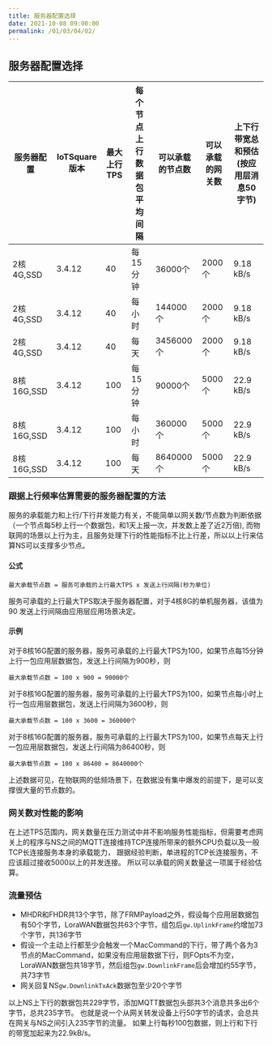 ```yaml
---
title: 服务器配置选择
date: 2021-10-08 09:00:00
permalink: /01/03/04/02/
---
```



## 服务器配置选择


| 服务器配置     | IoTSquare版本 | 最大上行TPS | 每个节点上行数据包平均间隔 | 可以承载的节点数 | 可以承载的网关数 | 上下行带宽总和预估(按应用层消息50字节) |  
|-----------|-------------|---------|---------------|----------|-------|-----------------------|
| 2核4G,SSD  | 3.4.12      | 40      | 每15分钟         | 36000个   | 2000个 | 9.18 kB/s             |
| 2核4G,SSD  |  3.4.12             | 40      | 每小时           | 144000个  | 2000个 | 9.18 kB/s             |
| 2核4G,SSD  |   3.4.12            | 40      | 每天            | 3456000个 | 2000个 | 9.18 kB/s             |
| 8核16G,SSD |    3.4.12           | 100     | 每15分钟         | 90000个   | 5000个 | 22.9 kB/s             |
| 8核16G,SSD |    3.4.12           | 100     | 每小时           | 360000个  | 5000个 | 22.9 kB/s             |
| 8核16G,SSD |     3.4.12          | 100     | 每天            | 8640000个 | 5000个 | 22.9 kB/s             |


### 跟据上行频率估算需要的服务器配置的方法
服务的承载能力和上行/下行并发能力有关，不能简单以网关数/节点数为判断依据（一个节点每5秒上行一个数据包，和1天上报一次，并发数上差了近2万倍),
而物联网的场景以上行为主，且服务处理下行的性能指标不比上行差，所以以上行来估算NS可以支撑多少节点。

#### 公式
`最大承载节点数 = 服务可承载的上行最大TPS x 发送上行间隔(秒为单位)`

服务可承载的上行最大TPS取决于服务器配置，对于4核8G的单机服务器，该值为90
发送上行间隔由应用层应用场景决定。

#### 示例
对于8核16G配置的服务器，服务可承载的上行最大TPS为100，如果节点每15分钟上行一包应用层数据包，发送上行间隔为900秒，则

`最大承载节点数 = 100 x 900 = 90000个`

对于8核16G配置的服务器，服务可承载的上行最大TPS为100，如果节点每小时上行一包应用层数据包，发送上行间隔为3600秒，则

`最大承载节点数 = 100 x 3600 = 360000个`

对于8核16G配置的服务器，服务可承载的上行最大TPS为100，如果节点每天上行一包应用层数据包，发送上行间隔为86400秒，则

`最大承载节点数 = 100 x 86400 = 8640000个`

上述数据可见，在物联网的低频场景下，在数据没有集中爆发的前提下，是可以支撑很大量的节点数的。

### 网关数对性能的影响
在上述TPS范围内，网关数量在压力测试中并不影响服务性能指标，但需要考虑网关上的程序与NS之间的MQTT连接维持TCP连接所带来的额外CPU负载以及一般TCP长连接服务本身的承载能力，
跟据经验判断，单进程的TCP长连接服务，不应该超过接收5000以上的并发连接。
所以可以承载的网关数量这一项属于经验估算。

### 流量预估
* MHDR和FHDR共13个字节，除了FRMPayload之外，假设每个应用层数据包有50个字节，LoraWAN数据包共63个字节，组包后`gw.UplinkFrame`约增加73个字节，共136字节
* 假设一个主动上行都至少会触发一个MacCommand的下行，带了两个各为3节点的MacCommand，如果没有应用层数据下行，则FOpts不为空，LoraWAN数据包共18字节，然后组包`gw.DownlinkFrame`后会增加约55字节，共73字节
* 网关回复NS`gw.DownlinkTxAck`数据包至少20个字节

以上NS上下行的数据包共229字节，添加MQTT数据包头部共3个消息共多出6个字节，总共235字节。
也就是说一个从网关转发设备上行50字节的请求，会总共在网关与NS之间引入235字节的流量。
如果上行每秒100包数据，则上行和下行的带宽加起来为22.9kB/s。

